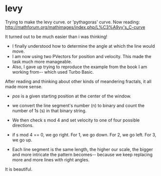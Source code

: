 # levy
Trying to make the levy curve. or 'pythagoras' curve.
Now reading: http://mathforum.org/mathimages/index.php/L%C3%A9vy's_C-curve

It turned out to be much easier than i was thinking!

* I finally understood how to determine the angle at which the line would move.
* I am now using two PVectors for position and velocity. This made the task much more manageable. 
* Also, I gave up trying to reproduce the example from the book I am working from-- which used Turbo Basic. 

After reading and thinking about other kinds of meandering fractals, it all made more sense. 

* *pos* is a given starting position at the center of the window. 

* we convert the line segment's number (n) to binary and count the number of 1s (s) in that binary string. 
* We then check s mod 4 and set velocity to one of four possible directions. 
* if s mod 4 == 0, we go right. For 1, we go down. For 2, we go left. For 3, we go up. 
* Each line segment is the same length, the higher our scale, the bigger and more intricate the pattern becomes-- because we keep replacing more and more lines with right angles. 

It is beautiful.
